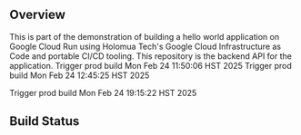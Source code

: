 ## Overview
This is part of the demonstration of building a hello world application on Google Cloud Run using Holomua Tech's Google Cloud Infrastructure as Code and portable CI/CD tooling.  This repository is the backend API for the application.
Trigger prod build Mon Feb 24 11:50:06 HST 2025
Trigger prod build Mon Feb 24 12:45:25 HST 2025

Trigger prod build Mon Feb 24 19:15:22 HST 2025
## Build Status
